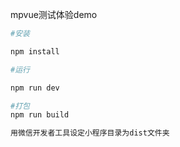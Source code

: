 mpvue测试体验demo

``` bash
#安装

npm install

#运行

npm run dev

#打包
npm run build

用微信开发者工具设定小程序目录为dist文件夹
